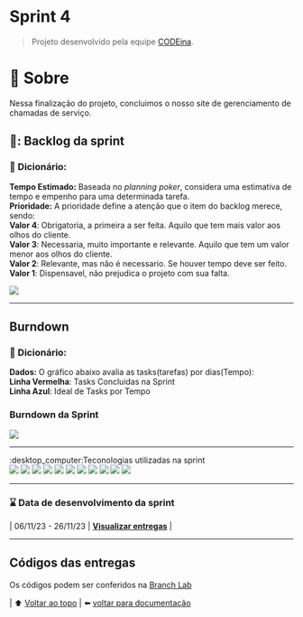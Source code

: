# Sprint 4 <a name = 'topo'></a>
> Projeto desenvolvido pela equipe <a href='https://github.com/CODE1na'>CODEina</a>.
# :scroll: Sobre<a name = 'sobre'></a>
Nessa finalização do projeto, concluimos o nosso site de gerenciamento de chamadas de serviço.
  
## 📑: Backlog da sprint
### :open_book: Dicionário:
**Tempo Estimado:** Baseada no *planning poker*, considera uma estimativa de tempo e empenho para uma determinada tarefa.<br>
**Prioridade:** A prioridade define a atenção que o item do backlog merece, sendo: 
<br>**Valor 4**: Obrigatoria, a primeira a ser feita. Aquilo que tem mais valor aos olhos do cliente.
<br>**Valor 3**: Necessaria, muito importante e relevante. Aquilo que tem um valor menor aos olhos do cliente.
<br>**Valor 2**: Relevante, mas não é necessario. Se houver tempo deve ser feito.
<br>**Valor 1**: Dispensavel, não prejudica o projeto com sua falta.

<img src='https://github.com/CODE1na/BetterCallUs/blob/Sprint4/Sprint-4/BetterCallUs/doc/BacklogSprint4.png'>
<hr>

##  Burndown 
### :open_book: Dicionário:
**Dados:** O gráfico abaixo avalia as tasks(tarefas) por dias(Tempo): 
<br>**Linha Vermelha**: Tasks Concluidas na Sprint
<br>**Linha Azul**: Ideal de Tasks por Tempo

### Burndown da Sprint
<img src='https://github.com/CODE1na/BetterCallUs/blob/Sprint4/Sprint-4/BetterCallUs/doc/BurndownSprint4.png'>

<hr>
 :desktop_computer:Teconologias utilizadas na sprint
<div>
<img src='https://img.shields.io/badge/Adobe%20Photoshop-31A8FF?style=for-the-badge&logo=Adobe%20Photoshop&logoColor=black'> <img src='https://img.shields.io/badge/Figma-F24E1E?style=for-the-badge&logo=figma&logoColor=white'> <img src='https://img.shields.io/badge/GitHub-100000?style=for-the-badge&logo=github&logoColor=white'> <img src='https://img.shields.io/badge/Discord-5865F2?style=for-the-badge&logo=discord&logoColor=white'> <img src='https://img.shields.io/badge/Slack-4A154B?style=for-the-badge&logo=slack&logoColor=white'> <img src='https://img.shields.io/badge/JavaScript-323330?style=for-the-badge&logo=javascript&logoColor=F7DF1E'> <img src='https://img.shields.io/badge/TypeScript-007ACC?style=for-the-badge&logo=typescript&logoColor=white'> <img src='https://img.shields.io/badge/HTML5-E34F26?style=for-the-badge&logo=html5&logoColor=white'> <img src='https://img.shields.io/badge/CSS3-1572B6?style=for-the-badge&logo=css3&logoColor=white'> <img src='https://img.shields.io/badge/MySQL-005C84?style=for-the-badge&logo=mysql&logoColor=white'> <img src='https://img.shields.io/badge/React-20232A?style=for-the-badge&logo=react&logoColor=61DAFB'>
</div>

<hr>

### :hourglass: Data de desenvolvimento da sprint
| 06/11/23 - 26/11/23 | **<a href='https://github.com/CODE1na/BetterCallUs-Doc/tree/main#projeto'>Visualizar entregas**</a> |

<hr>

## Códigos das entregas
Os códigos podem ser conferidos na <a href='https://github.com/CODE1na/BetterCallUs/tree/frontend-codeina'> Branch Lab </a>

| :arrow_up: [Voltar ao topo](#topo) | :arrow_left: [voltar para documentação](https://github.com/CODE1na/BetterCallUs-Doc)
